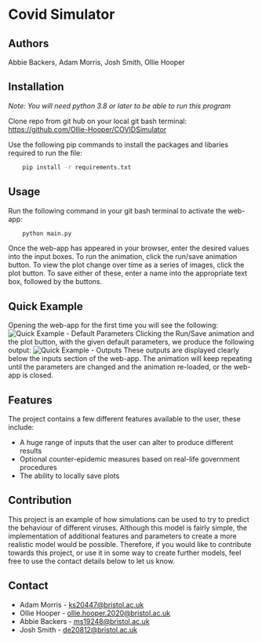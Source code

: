 # Covid Simulator

## Authors 
Abbie Backers, Adam Morris, Josh Smith, Ollie Hooper

## Installation

*Note: You will need python 3.8 or later to be able to run this program*	

Clone repo from git hub on your local git bash terminal: https://github.com/Ollie-Hooper/COVIDSimulator

Use the following pip commands to install the packages and libaries required to run the file: 

```bash
	pip install -r requirements.txt
```

## Usage

Run the following command in your git bash terminal to activate the web-app:

```bash
	python main.py
```

Once the web-app has appeared in your browser, enter the desired values into the input boxes.
To run the animation, click the run/save animation button.
To view the plot change over time as a series of images, click the plot button.
To save either of these, enter a name into the appropriate text box, followed by the buttons. 

## Quick Example

Opening the web-app for the first time you will see the following:
![Quick Example -  Default Parameters](https://im6.ezgif.com/tmp/ezgif-6-bb60b8f9bfe7.png)
Clicking the Run/Save animation and the plot button, with the given default parameters, we produce the following output:
![Quick Example - Outputs](https://im6.ezgif.com/tmp/ezgif-6-1abd23de6081.png)
These outputs are displayed clearly below the inputs section of the web-app. The animation will keep repeating until the parameters are changed and the animation re-loaded, or the web-app is closed.

## Features
The project contains a few different features available to the user, these include: 

 - A huge range of inputs that the user can alter to produce different results
 - Optional counter-epidemic measures based on real-life government procedures
 - The ability to locally save plots 
 
## Contribution
This project is an example of how simulations can be used to try to predict the behaviour of different viruses.
Although this model is fairly simple, the implementation of additional features and parameters to create a more realistic model would be possible. 
Therefore, if you would like to contribute towards this project, or use it in some way to create further models, feel free to use the contact details below to let us know.  

## Contact

 - Adam Morris - ks20447@bristol.ac.uk
 - Ollie Hooper - ollie.hooper.2020@bristol.ac.uk
 - Abbie Backers - ms19248@bristol.ac.uk
 - Josh Smith - de20812@bristol.ac.uk

